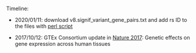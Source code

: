 

Timeline: 

* 2020/01/11: download v8.signif_variant_gene_pairs.txt and add rs ID to the files with [perl script]()

* 2017/10/12: GTEx Consortium update in [Nature 2017](https://www.nature.com/articles/nature24277): Genetic effects on gene expression across human tissues
